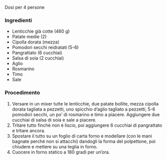 Dosi per 4 persone
### Ingredienti
- Lenticchie già cotte (460 g)
- Patate medie (2)
- Cipolla dorata (mezza)
- Pomodori secchi reidratati (5-6)
- Pangrattato (6 cucchiai)
- Salsa di soia (2 cucchiai)
- Aglio
- Rosmarino
- Timo
- Sale

### Procedimento
1. Versare in un mixer tutte le lenticchie, due patate bollite, mezza cipolla dorata tagliata a pezzetti, uno spicchio d’aglio tagliato a pezzetti, 5-6 pomodori secchi, un po’ di rosmarino e timo a piacere. Aggiungere due cucchiai di salsa di soia e sale a piacere.
2. Tritare tutto finchè non è liscio, poi aggiungere 6 cucchiai di pangrattato e tritare ancora.
3. Spostare il tutto su un foglio di carta forno e modellare (con le mani bagnate perché non si attacchi) dandogli la forma del polpettone, poi chiudere e mettere su una teglia in forno.
4. Cuocere in forno statico a 180 gradi per un’ora.